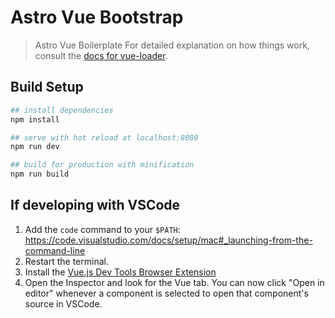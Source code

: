 # Astro Vue Bootstrap

> Astro Vue Boilerplate
For detailed explanation on how things work, consult the [docs for vue-loader](http://vuejs.github.io/vue-loader).

## Build Setup

``` bash
## install dependencies
npm install

## serve with hot reload at localhost:8080
npm run dev

## build for production with minification
npm run build
```

## If developing with VSCode
1. Add the `code` command to your `$PATH`: https://code.visualstudio.com/docs/setup/mac#_launching-from-the-command-line
2. Restart the terminal.
3. Install the [Vue.js Dev Tools Browser Extension](https://github.com/vuejs/vue-devtools)
4. Open the Inspector and look for the Vue tab. You can now click "Open in editor" whenever a component is selected to open that component's source in VSCode.


